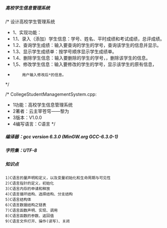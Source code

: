 ##### 高校学生信息管理系统

/* 设计高校学生管理系统
* 1、实现功能：
*    1.1、录入（添加）学生信息：学号、姓名、平时成绩和考试成绩，总评成绩。
*    1.2、查询学生成绩：输入要查询的学生的学号，查询该学生的信息并显示。
*    1.3、显示学生成绩单：按学号顺序显示学生成绩单。
*    1.4、删除学生信息：输入要删除的学生的学号，，删除该学生的信息。
*    1,5、修改学生信息：输入要修改的学生的学号，显示该学生的原有信息，
*         用户输入修改后*的信息。
*/

/* CollegeStudentManagementSystem.cpp:
*    1功能：高校学生信息管理系统
*    2著者：云主宰苍穹——黎为
*    3版本：V1.0.0
*    4编写语言：C语言
*/

##### 编译器：gcc version 6.3.0 (MinGW.org GCC-6.3.0-1)
##### 字符集：UTF-8


##### 知识点
    1)C语言的量声明和定义，以及变量初始化和生命周期与可见性
	2)C语言指针的定义，初始化
	3)C语言内存的申请和释放
	4)C语言循环结构、选择结构、分支结构
	5)C语言结构体
	6)C语言数据结构之链表
	7)C语言函数声明、实现、调用
	8)C语言函数的参数、返回值
	9)C语言文件打开、操作(读写)、关闭
